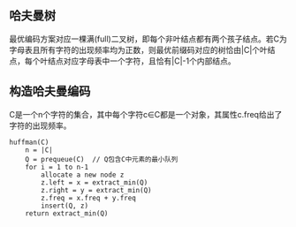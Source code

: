 ## 哈夫曼树

最优编码方案对应一棵满(full)二叉树，即每个非叶结点都有两个孩子结点。若C为字母表且所有字符的出现频率均为正数，则最优前缀码对应的树恰由|C|个叶结点，每个叶结点对应字母表中一个字符，且恰有|C|-1个内部结点。

## 构造哈夫曼编码

C是一个n个字符的集合，其中每个字符c∈C都是一个对象，其属性c.freq给出了字符的出现频率。

```
huffman(C)
    n = |C|
    Q = prequeue(C)  // Q包含C中元素的最小队列
    for i = 1 to n-1
        allocate a new node z
        z.left = x = extract_min(Q)
        z.right = y = extract_min(Q)
        z.freq = x.freq + y.freq
        insert(Q, z)
    return extract_min(Q)
```

